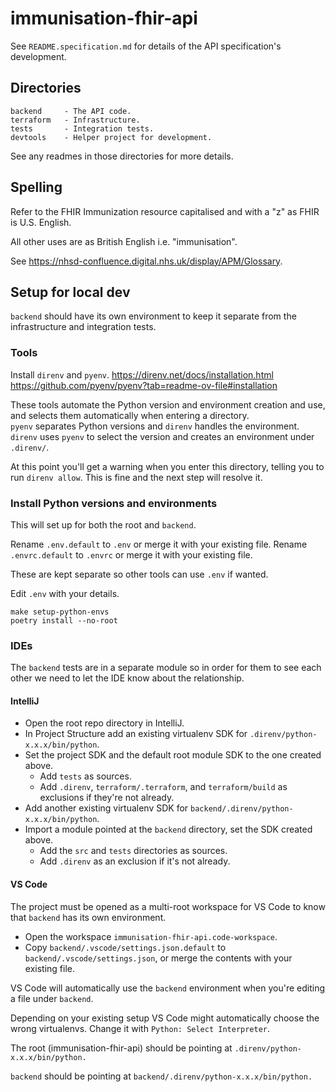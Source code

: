 # immunisation-fhir-api

See `README.specification.md` for details of the API specification's development.

## Directories

```
backend     - The API code.
terraform   - Infrastructure.
tests       - Integration tests.
devtools    - Helper project for development.
```

See any readmes in those directories for more details.

## Spelling

Refer to the FHIR Immunization resource capitalised and with a "z" as FHIR is U.S. English.

All other uses are as British English i.e. "immunisation".

See https://nhsd-confluence.digital.nhs.uk/display/APM/Glossary.

## Setup for local dev

`backend` should have its own environment to keep it separate from the infrastructure and integration tests.

### Tools

Install `direnv` and `pyenv`.
https://direnv.net/docs/installation.html
https://github.com/pyenv/pyenv?tab=readme-ov-file#installation

These tools automate the Python version and environment creation and use, and selects them automatically when entering a
directory.  
`pyenv` separates Python versions and `direnv` handles the environment.
`direnv` uses `pyenv` to select the version and creates an environment under `.direnv/`.

At this point you'll get a warning when you enter this directory, telling you to run `direnv allow`. This is fine and
the next step will resolve it.

### Install Python versions and environments

This will set up for both the root and `backend`.

Rename `.env.default` to `.env` or merge it with your existing file.
Rename `.envrc.default` to `.envrc` or merge it with your existing file.

These are kept separate so other tools can use `.env` if wanted.

Edit `.env` with your details.

```shell
make setup-python-envs
poetry install --no-root
```

### IDEs

The `backend` tests are in a separate module so in order for them to see each other we need to let the IDE know
about the relationship.

#### IntelliJ

- Open the root repo directory in IntelliJ.
- In Project Structure add an existing virtualenv SDK for `.direnv/python-x.x.x/bin/python`.
- Set the project SDK and the default root module SDK to the one created above.
    - Add `tests` as sources.
    - Add `.direnv`, `terraform/.terraform`, and `terraform/build` as exclusions if they're not already.
- Add another existing virtualenv SDK for `backend/.direnv/python-x.x.x/bin/python`.
- Import a module pointed at the `backend` directory, set the SDK created above.
    - Add the `src` and `tests` directories as sources.
    - Add `.direnv` as an exclusion if it's not already.

#### VS Code

The project must be opened as a multi-root workspace for VS Code to know that `backend` has its own environment.

- Open the workspace `immunisation-fhir-api.code-workspace`.
- Copy `backend/.vscode/settings.json.default` to `backend/.vscode/settings.json`, or merge the contents with
  your existing file.

VS Code will automatically use the `backend` environment when you're editing a file under `backend`.

Depending on your existing setup VS Code might automatically choose the wrong virtualenvs. Change it
with `Python: Select Interpreter`.

The root (immunisation-fhir-api) should be pointing at `.direnv/python-x.x.x/bin/python.`

`backend` should be pointing at `backend/.direnv/python-x.x.x/bin/python.`

